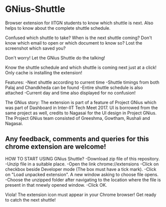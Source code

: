 # GNius-Shuttle
Browser extension for IITGN students to know which shuttle is next. Also helps to know about the complete shuttle schedule.

Confused which shuttle to take? When is the next shuttle coming? 
Don't know which email to open or which document to know so? Lost the screenshot which saved you? 

Don't worry!
Let the GNius Shuttle do the talking!

Know the shuttle schedule and which shuttle is coming next just at a click!
Only cache is installing the extension!

Features:
-Next shuttle according to current time
-Shuttle timings from both Palaj and Chandkheda can be found
-Entire shuttle schedule is also attached
-Current day and time also displayed for no confusion!

The GNius story:
The extension is part of a feature of Project GNius which was part of Dashboard in Inter-IIT Tech Meet 2017. UI is borrowed from the same project as well, credits to Nagasai for the UI design in Project GNius. 
The Project GNius team consisted of Greeshma, Gowtham, Rushali and Nagasai.

Any feedback, comments and queries for this chrome extension are welcome!
-----------------------------------------------------------------------------------------------------------------------------------------

HOW TO START USING GNius Shuttle?
-Download zip file of this repository.
-Unzip file in a suitable place.
-Open the link chrome://extensions
-Click on checkbox beside Developer mode (The box must have a tick mark).
-Click on "Load unpacked extension". A new window asking to choose file opens.
-Choose the unzipped folder after navigating to the location where the file is present in that nnewly opened window.
-Click OK.

Viola! The extension icon must appear in your Chrome browser! Get ready to catch the next shuttle!


